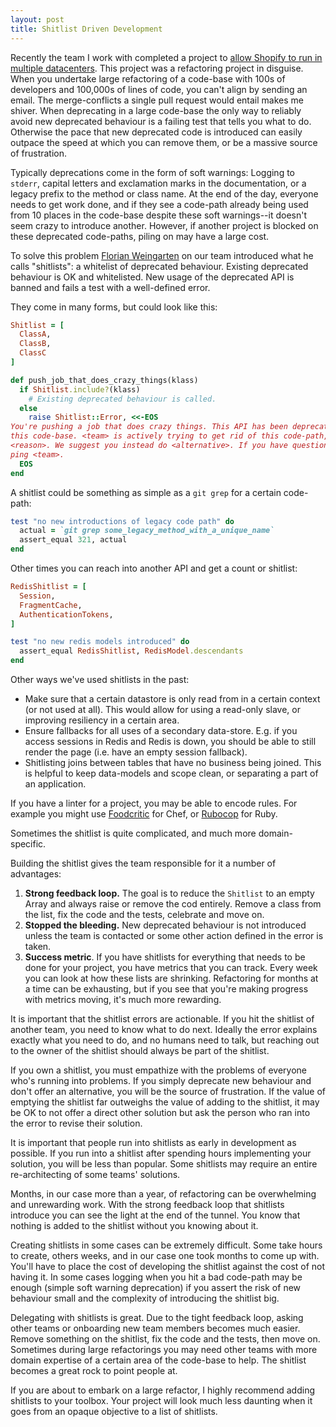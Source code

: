 ```yaml
---
layout: post
title: Shitlist Driven Development
---
```


Recently the team I work with completed a project to [allow Shopify to run in
multiple datacenters](https://www.youtube.com/watch?v=7UyDK2bDjc4). This project
was a refactoring project in disguise. When you undertake large refactoring of a
code-base with 100s of developers and 100,000s of lines of code, you can't align
by sending an email. The merge-conflicts a single pull request would entail
makes me shiver. When deprecating in a large code-base the only way to reliably
avoid new deprecated behaviour is a failing test that tells you what to do.
Otherwise the pace that new deprecated code is introduced can easily outpace the
speed at which you can remove them, or be a massive source of frustration.

Typically deprecations come in the form of soft warnings: Logging to `stderr`,
capital letters and exclamation marks in the documentation, or a legacy prefix
to the method or class name. At the end of the day, everyone needs to get work
done, and if they see a code-path already being used from 10 places in the
code-base despite these soft warnings--it doesn't seem crazy to introduce
another. However, if another project is blocked on these deprecated code-paths,
piling on may have a large cost.

To solve this problem [Florian Weingarten](https://twitter.com/fw1729) on our
team introduced what he calls "shitlists": a whitelist of deprecated behaviour.
Existing deprecated behaviour is OK and whitelisted. New usage of the deprecated
API is banned and fails a test with a well-defined error.

They come in many forms, but could look like this:

```ruby
Shitlist = [
  ClassA,
  ClassB,
  ClassC
]

def push_job_that_does_crazy_things(klass)
  if Shitlist.include?(klass)
    # Existing deprecated behaviour is called.
  else
    raise Shitlist::Error, <<-EOS
You're pushing a job that does crazy things. This API has been deprecated in
this code-base. <team> is actively trying to get rid of this code-path, because
<reason>. We suggest you instead do <alternative>. If you have questions, please
ping <team>.
  EOS
end
```

A shitlist could be something as simple as a `git grep` for a certain code-path:

```ruby
test "no new introductions of legacy code path" do
  actual = `git grep some_legacy_method_with_a_unique_name`
  assert_equal 321, actual
end
```

Other times you can reach into another API and get a count or shitlist:

```ruby
RedisShitlist = [
  Session,
  FragmentCache,
  AuthenticationTokens,
]

test "no new redis models introduced" do
  assert_equal RedisShitlist, RedisModel.descendants
end
```

Other ways we've used shitlists in the past:

* Make sure that a certain datastore is only read from in a certain context (or
  not used at all). This would allow for using a read-only slave, or improving
  resiliency in a certain area.
* Ensure fallbacks for all uses of a secondary data-store. E.g. if you access
  sessions in Redis and Redis is down, you should be able to still render the
  page (i.e. have an empty session fallback).
* Shitlisting joins between tables that have no business being joined. This is
  helpful to keep data-models and scope clean, or separating a part of an
  application. 

If you have a linter for a project, you may be able to encode rules. For example
you might use [Foodcritic](http://www.foodcritic.io/) for Chef, or
[Rubocop](https://github.com/bbatsov/rubocop) for Ruby.

Sometimes the shitlist is quite complicated, and much more domain-specific.

Building the shitlist gives the team responsible for it a number of advantages:

1. **Strong feedback loop.** The goal is to reduce the `Shitlist` to an empty
   Array and always raise or remove the cod entirely. Remove a class from the
   list, fix the code and the tests, celebrate and move on.
2. **Stopped the bleeding.** New deprecated behaviour is not introduced unless
   the team is contacted or some other action defined in the error is taken.
3. **Success metric**. If you have shitlists for everything that needs to be
   done for your project, you have metrics that you can track. Every week you
   can look at how these lists are shrinking. Refactoring for months at a time
   can be exhausting, but if you see that you're making progress with metrics
   moving, it's much more rewarding.

It is important that the shitlist errors are actionable. If you hit the shitlist
of another team, you need to know what to do next. Ideally the error explains
exactly what you need to do, and no humans need to talk, but reaching out to the
owner of the shitlist should always be part of the shitlist.

If you own a shitlist, you must empathize with the problems of everyone who's
running into problems. If you simply deprecate new behaviour and don't offer an
alternative, you will be the source of frustration. If the value of emptying the
shitlist far outweighs the value of adding to the shitlist, it may be OK to not
offer a direct other solution but ask the person who ran into the error to
revise their solution.

It is important that people run into shitlists as early in development as
possible. If you run into a shitlist after spending hours implementing your
solution, you will be less than popular. Some shitlists may require an entire
re-architecting of some teams' solutions. 

Months, in our case more than a year, of refactoring can be overwhelming and
unrewarding work. With the strong feedback loop that shitlists introduce you can
see the light at the end of the tunnel. You know that nothing is added to the
shitlist without you knowing about it.

Creating shitlists in some cases can be extremely difficult. Some take hours to
create, others weeks, and in our case one took months to come up with. You'll
have to place the cost of developing the shitlist against the cost of not having
it. In some cases logging when you hit a bad code-path may be enough (simple
soft warning deprecation) if you assert the risk of new behaviour small and the
complexity of introducing the shitlist big.

Delegating with shitlists is great. Due to the tight feedback loop, asking other
teams or onboarding new team members becomes much easier. Remove something on
the shitlist, fix the code and the tests, then move on. Sometimes during large
refactorings you may need other teams with more domain expertise of a certain
area of the code-base to help. The shitlist becomes a great rock to point people
at.

If you are about to embark on a large refactor, I highly recommend adding
shitlists to your toolbox. Your project will look much less daunting when it
goes from an opaque objective to a list of shitlists.
